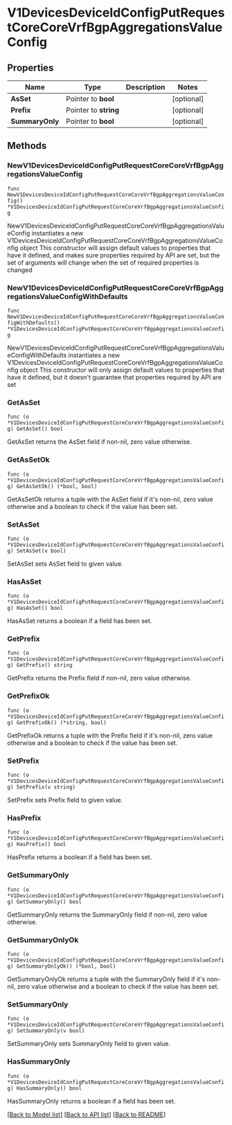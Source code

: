 # V1DevicesDeviceIdConfigPutRequestCoreCoreVrfBgpAggregationsValueConfig

## Properties

Name | Type | Description | Notes
------------ | ------------- | ------------- | -------------
**AsSet** | Pointer to **bool** |  | [optional] 
**Prefix** | Pointer to **string** |  | [optional] 
**SummaryOnly** | Pointer to **bool** |  | [optional] 

## Methods

### NewV1DevicesDeviceIdConfigPutRequestCoreCoreVrfBgpAggregationsValueConfig

`func NewV1DevicesDeviceIdConfigPutRequestCoreCoreVrfBgpAggregationsValueConfig() *V1DevicesDeviceIdConfigPutRequestCoreCoreVrfBgpAggregationsValueConfig`

NewV1DevicesDeviceIdConfigPutRequestCoreCoreVrfBgpAggregationsValueConfig instantiates a new V1DevicesDeviceIdConfigPutRequestCoreCoreVrfBgpAggregationsValueConfig object
This constructor will assign default values to properties that have it defined,
and makes sure properties required by API are set, but the set of arguments
will change when the set of required properties is changed

### NewV1DevicesDeviceIdConfigPutRequestCoreCoreVrfBgpAggregationsValueConfigWithDefaults

`func NewV1DevicesDeviceIdConfigPutRequestCoreCoreVrfBgpAggregationsValueConfigWithDefaults() *V1DevicesDeviceIdConfigPutRequestCoreCoreVrfBgpAggregationsValueConfig`

NewV1DevicesDeviceIdConfigPutRequestCoreCoreVrfBgpAggregationsValueConfigWithDefaults instantiates a new V1DevicesDeviceIdConfigPutRequestCoreCoreVrfBgpAggregationsValueConfig object
This constructor will only assign default values to properties that have it defined,
but it doesn't guarantee that properties required by API are set

### GetAsSet

`func (o *V1DevicesDeviceIdConfigPutRequestCoreCoreVrfBgpAggregationsValueConfig) GetAsSet() bool`

GetAsSet returns the AsSet field if non-nil, zero value otherwise.

### GetAsSetOk

`func (o *V1DevicesDeviceIdConfigPutRequestCoreCoreVrfBgpAggregationsValueConfig) GetAsSetOk() (*bool, bool)`

GetAsSetOk returns a tuple with the AsSet field if it's non-nil, zero value otherwise
and a boolean to check if the value has been set.

### SetAsSet

`func (o *V1DevicesDeviceIdConfigPutRequestCoreCoreVrfBgpAggregationsValueConfig) SetAsSet(v bool)`

SetAsSet sets AsSet field to given value.

### HasAsSet

`func (o *V1DevicesDeviceIdConfigPutRequestCoreCoreVrfBgpAggregationsValueConfig) HasAsSet() bool`

HasAsSet returns a boolean if a field has been set.

### GetPrefix

`func (o *V1DevicesDeviceIdConfigPutRequestCoreCoreVrfBgpAggregationsValueConfig) GetPrefix() string`

GetPrefix returns the Prefix field if non-nil, zero value otherwise.

### GetPrefixOk

`func (o *V1DevicesDeviceIdConfigPutRequestCoreCoreVrfBgpAggregationsValueConfig) GetPrefixOk() (*string, bool)`

GetPrefixOk returns a tuple with the Prefix field if it's non-nil, zero value otherwise
and a boolean to check if the value has been set.

### SetPrefix

`func (o *V1DevicesDeviceIdConfigPutRequestCoreCoreVrfBgpAggregationsValueConfig) SetPrefix(v string)`

SetPrefix sets Prefix field to given value.

### HasPrefix

`func (o *V1DevicesDeviceIdConfigPutRequestCoreCoreVrfBgpAggregationsValueConfig) HasPrefix() bool`

HasPrefix returns a boolean if a field has been set.

### GetSummaryOnly

`func (o *V1DevicesDeviceIdConfigPutRequestCoreCoreVrfBgpAggregationsValueConfig) GetSummaryOnly() bool`

GetSummaryOnly returns the SummaryOnly field if non-nil, zero value otherwise.

### GetSummaryOnlyOk

`func (o *V1DevicesDeviceIdConfigPutRequestCoreCoreVrfBgpAggregationsValueConfig) GetSummaryOnlyOk() (*bool, bool)`

GetSummaryOnlyOk returns a tuple with the SummaryOnly field if it's non-nil, zero value otherwise
and a boolean to check if the value has been set.

### SetSummaryOnly

`func (o *V1DevicesDeviceIdConfigPutRequestCoreCoreVrfBgpAggregationsValueConfig) SetSummaryOnly(v bool)`

SetSummaryOnly sets SummaryOnly field to given value.

### HasSummaryOnly

`func (o *V1DevicesDeviceIdConfigPutRequestCoreCoreVrfBgpAggregationsValueConfig) HasSummaryOnly() bool`

HasSummaryOnly returns a boolean if a field has been set.


[[Back to Model list]](../README.md#documentation-for-models) [[Back to API list]](../README.md#documentation-for-api-endpoints) [[Back to README]](../README.md)


